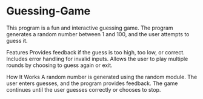 # Guessing-Game
This program is a fun and interactive guessing game. The program generates a random number between 1 and 100, and the user attempts to guess it.

Features
Provides feedback if the guess is too high, too low, or correct.
Includes error handling for invalid inputs.
Allows the user to play multiple rounds by choosing to guess again or exit.

How It Works
A random number is generated using the random module.
The user enters guesses, and the program provides feedback.
The game continues until the user guesses correctly or chooses to stop.
